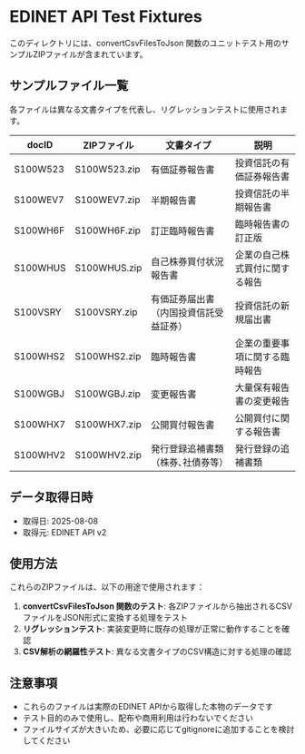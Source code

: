 # EDINET API Test Fixtures

このディレクトリには、convertCsvFilesToJson 関数のユニットテスト用のサンプルZIPファイルが含まれています。

## サンプルファイル一覧

各ファイルは異なる文書タイプを代表し、リグレッションテストに使用されます。

| docID    | ZIPファイル  | 文書タイプ                             | 説明                           |
| -------- | ------------ | -------------------------------------- | ------------------------------ |
| S100W523 | S100W523.zip | 有価証券報告書                         | 投資信託の有価証券報告書       |
| S100WEV7 | S100WEV7.zip | 半期報告書                             | 投資信託の半期報告書           |
| S100WH6F | S100WH6F.zip | 訂正臨時報告書                         | 臨時報告書の訂正版             |
| S100WHUS | S100WHUS.zip | 自己株券買付状況報告書                 | 企業の自己株式買付に関する報告 |
| S100VSRY | S100VSRY.zip | 有価証券届出書（内国投資信託受益証券） | 投資信託の新規届出書           |
| S100WHS2 | S100WHS2.zip | 臨時報告書                             | 企業の重要事項に関する臨時報告 |
| S100WGBJ | S100WGBJ.zip | 変更報告書                             | 大量保有報告書の変更報告       |
| S100WHX7 | S100WHX7.zip | 公開買付報告書                         | 公開買付に関する報告書         |
| S100WHV2 | S100WHV2.zip | 発行登録追補書類（株券､社債券等）      | 発行登録の追補書類             |

## データ取得日時

- 取得日: 2025-08-08
- 取得元: EDINET API v2

## 使用方法

これらのZIPファイルは、以下の用途で使用されます：

1. **convertCsvFilesToJson 関数のテスト**: 各ZIPファイルから抽出されるCSVファイルをJSON形式に変換する処理をテスト
2. **リグレッションテスト**: 実装変更時に既存の処理が正常に動作することを確認
3. **CSV解析の網羅性テスト**: 異なる文書タイプのCSV構造に対する処理の確認

## 注意事項

- これらのファイルは実際のEDINET APIから取得した本物のデータです
- テスト目的のみで使用し、配布や商用利用は行わないでください
- ファイルサイズが大きいため、必要に応じてgitignoreに追加することを検討してください

